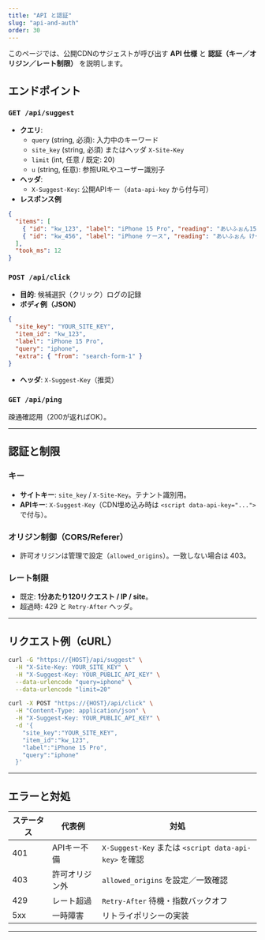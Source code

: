 ```yaml
---
title: "API と認証"
slug: "api-and-auth"
order: 30
---
```


このページでは、公開CDNのサジェストが呼び出す **API 仕様** と **認証（キー／オリジン／レート制限）** を説明します。

## エンドポイント

### `GET /api/suggest`
- **クエリ**:
  - `query` (string, 必須): 入力中のキーワード
  - `site_key` (string, 必須) またはヘッダ `X-Site-Key`
  - `limit` (int, 任意 / 既定: 20)
  - `u` (string, 任意): 参照URLやユーザー識別子
- **ヘッダ**:
  - `X-Suggest-Key`: 公開APIキー（`data-api-key` から付与可）
- **レスポンス例**
```json
{
  "items": [
    { "id": "kw_123", "label": "iPhone 15 Pro", "reading": "あいふぉん15ぷろ", "weight": 0.91 },
    { "id": "kw_456", "label": "iPhone ケース", "reading": "あいふぉん けーす", "weight": 0.73 }
  ],
  "took_ms": 12
}
```

### `POST /api/click`
- **目的**: 候補選択（クリック）ログの記録
- **ボディ例（JSON）**
```json
{
  "site_key": "YOUR_SITE_KEY",
  "item_id": "kw_123",
  "label": "iPhone 15 Pro",
  "query": "iphone",
  "extra": { "from": "search-form-1" }
}
```
- **ヘッダ**: `X-Suggest-Key`（推奨）

### `GET /api/ping`
疎通確認用（200が返ればOK）。

---

## 認証と制限

### キー
- **サイトキー**: `site_key` / `X-Site-Key`。テナント識別用。
- **APIキー**: `X-Suggest-Key`（CDN埋め込み時は `<script data-api-key="...">` で付与）。

### オリジン制御（CORS/Referer）
- 許可オリジンは管理で設定（`allowed_origins`）。一致しない場合は 403。

### レート制限
- 既定: **1分あたり120リクエスト / IP / site**。
- 超過時: 429 と `Retry-After` ヘッダ。

---

## リクエスト例（cURL）

```bash
curl -G "https://{HOST}/api/suggest" \
  -H "X-Site-Key: YOUR_SITE_KEY" \
  -H "X-Suggest-Key: YOUR_PUBLIC_API_KEY" \
  --data-urlencode "query=iphone" \
  --data-urlencode "limit=20"
```

```bash
curl -X POST "https://{HOST}/api/click" \
  -H "Content-Type: application/json" \
  -H "X-Suggest-Key: YOUR_PUBLIC_API_KEY" \
  -d '{
    "site_key":"YOUR_SITE_KEY",
    "item_id":"kw_123",
    "label":"iPhone 15 Pro",
    "query":"iphone"
  }'
```

---

## エラーと対処
| ステータス | 代表例 | 対処 |
|---|---|---|
| 401 | APIキー不備 | `X-Suggest-Key` または `<script data-api-key>` を確認 |
| 403 | 許可オリジン外 | `allowed_origins` を設定／一致確認 |
| 429 | レート超過 | `Retry-After` 待機・指数バックオフ |
| 5xx | 一時障害 | リトライポリシーの実装 |

---
